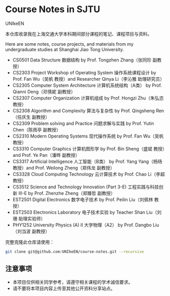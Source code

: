 # Course Notes in SJTU

UNIkeEN

本仓库收录我在上海交通大学本科期间部分课程的笔记、课程项目与资料。

Here are some notes, course projects, and materials from my undergraduate studies at Shanghai Jiao Tong University.

* CS0501 Data Structure 数据结构 by Prof. Tongzhen Zhang（张同珍 副教授）
* CS2303 Project Workshop of Operating System 操作系统课程设计 by Prof. Fan Wu（吴帆 教授）and Researcher Qinya Li（李沁雅 助理研究员）
* CS2305 Computer System Architecture 计算机系统结构（A类） by Prof. Qianni Deng（邓倩妮 副教授）
* CS2307 Computer Organization 计算机组成 by Prof. Hongzi Zhu（朱弘恣 教授）
* CS2308 Algorithm and Complexity 算法与复杂性 by Prof. Qingsheng Ren（任庆生 副教授）
* CS2309 Problem solving and Practice 问题求解与实践 by Prof. Yutin Chen（陈雨亭 副教授）
* CS2310 Modern Operating Systems 现代操作系统 by Prof. Fan Wu（吴帆 教授）
* CS3310 Computer Graphics 计算机图形学 by Prof. Bin Sheng（盛斌 教授）and Prof. Ye Pan（潘晔 副教授）
* CS3317 Artificial Intelligence 人工智能（B类） by Prof. Yang Yang（杨旸 教授）and Prof. Weilong Zheng（郑伟龙 副教授）
* CS3328 Cloud Computing Technology 云计算技术 by Prof. Chao Li（李超 教授）
* CS3512 Science and Technology Innovation (Part 3-E) 工程实践与科技创新 Ⅲ-E by Prof. Zhenzhe Zheng（郑臻哲 副教授）
* EST2501 Digital Electronics 数字电子技术 by Prof. Peilin Liu（刘佩林 教授）
* EST2503 Electronics Laboratory 电子技术实验 by Teacher Shan Liu（刘珊 助理实验师）	
* PHY1252 University Physics (A) II 大学物理（A2） by Prof. Dangbo Liu（刘当波 副教授）

完整克隆此仓库请使用：

```bash
git clone git@github.com:UNIkeEN/course-notes.git --recursive
```

## 注意事项

* 本项目仅供相关同学参考，请遵守相关课程的学术诚信要求。
* 请不要将本项目内容上传至其他公开资料分享站点。

